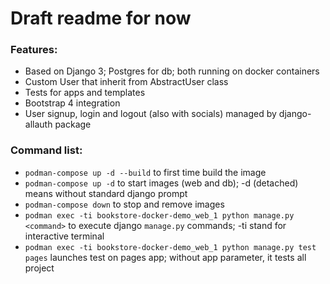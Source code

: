 # Draft readme for now

### Features:
- Based on Django 3; Postgres for db; both running on docker containers
- Custom User that inherit from AbstractUser class
- Tests for apps and templates
- Bootstrap 4 integration
- User signup, login and logout (also with socials) managed by django-allauth package
### Command list:
- `podman-compose up -d --build` to first time build the image
- `podman-compose up -d` to start images (web and db); -d (detached) means without standard django prompt
- `podman-compose down` to stop and remove images
- `podman exec -ti bookstore-docker-demo_web_1 python manage.py <command>` to execute django `manage.py` commands; -ti stand for interactive terminal
- `podman exec -ti bookstore-docker-demo_web_1 python manage.py test pages` launches test on pages app; without app parameter, it tests all project
